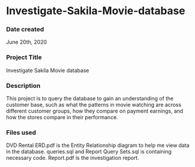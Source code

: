 # Investigate-Sakila-Movie-database

### Date created
June 20th, 2020

### Project Title
Investigate Sakila Movie database

### Description
This project is to query the database to gain an understanding of the customer base, such as what the patterns in movie watching are across different customer groups, how they compare on payment earnings, and how the stores compare in their performance. 

### Files used
DVD Rental ERD.pdf is the Entity Relationship diagram to help me view data in the database.
queries.sql and Report Query Sets.sql is containing necessary code.
Report.pdf is the investigation report.
